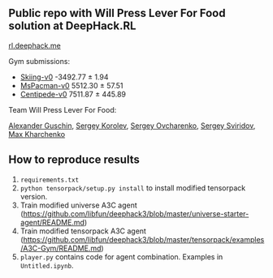 ## Public repo with Will Press Lever For Food solution at DeepHack.RL

[rl.deephack.me](http://rl.deephack.me)

Gym submissions:
- [Skiing-v0](https://gym.openai.com/evaluations/eval_1ezBtrPT2WCCOSGZt1cwA) -3492.77 ± 1.94
- [MsPacman-v0](https://gym.openai.com/evaluations/eval_6WIeLKoZSWywYDsiq91A) 5512.30 ± 57.51
- [Centipede-v0](https://gym.openai.com/evaluations/eval_gTPovWiQWupVHhDjBQ) 7511.87 ± 445.89

Team Will Press Lever For Food:

[Alexander Guschin](https://github.com/aguschin), [Sergey Korolev](https://github.com/libfun), [Sergey Ovcharenko](https://github.com/dudevil), [Sergey Sviridov](https://github.com/ssviridov), [Max Kharchenko](https://github.com/2sick2speak)

## How to reproduce results
1. `requirements.txt`
2. `python tensorpack/setup.py install` to install modified tensorpack version.
3. Train modified universe A3C agent (https://github.com/libfun/deephack3/blob/master/universe-starter-agent/README.md)
4. Train modified tensorpack A3C agent (https://github.com/libfun/deephack3/blob/master/tensorpack/examples/A3C-Gym/README.md)
5. `player.py` contains code for agent combination. Examples in `Untitled.ipynb`.
